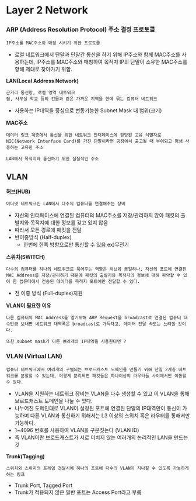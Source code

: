 # Layer 2 Network

### ARP (Address Resolution Protocol) 주소 결정 프로토콜

```
IP주소를 MAC주소와 매칭 시키기 위한 프로토콜 
```

- 로컬 네트워크에서 단말과 단말간 통신을 하기 위해 IP주소와 함께 MAC주소를 사용하는데, IP주소를 MAC주소와 매칭하여 목적지 IP의 단말이 소유한 MAC주소를 향해 제대로 찾아가기 위함. 



**LAN(Local Address Network)**

```
근거리 통신망, 로컬 영역 네트워크
집, 사무실 학교 등의 건물과 같은 가까운 지역을 한데 묶는 컴퓨터 네트워크
```

- 사용하는 IP대역을 중심으로 변동가능한 Subnet Mask 내 범위(크기)



**MAC주소**

```
데이터 링크 계층에서 통신을 위한 네트워크 인터페이스에 할당된 고유 식별자로 NIC(Network Interface Card)를 가진 단말이라면 공장에서 출고될 때 부여되고 평생 사용하는 고유한 주소 

LAN에서 목적지와 통신하기 위한 실질적인 주소 
```



## VLAN

**허브(HUB)**

```
이더넷 네트워크인 LAN에서 다수의 컴퓨터를 연결해주는 장비
```

- 자신의 인터페이스에 연결된 컴퓨터의 MAC주소를 저장/관리하지 않아 패킷의 출발지와 목적지에 대한 정보를 갖고 있지 않음
- 따라서 모든 경로에 패킷을 전달
- 반이중방식 (Half-duplex)
  - 한번에 한쪽 방향으로만 통신할 수 있음 ex)무전기

**스위치(SWITCH)**

```
다수의 컴퓨터를 하나의 네트워크로 묶어주는 역할은 허브와 동일하나, 자신의 포트에 연결된 MAC Address를 저장/관리하기 때문에 패킷의 출발지와 목적지의 정보에 대해 파악할 수 있어 한 컴퓨터에서 전송된 데이터를 목적지 포트에만 전달할 수 있다. 
```

- 전 이중 방식 (Full-duplex)지원



**VLAN이 필요한 이유**

```
다른 컴퓨터의 MAC Address를 알기위해 ARP Request를 broadcast로 연결된 컴퓨터 대수만큼 보내면 네트워크 대역폭은 broadcast로 가득차고, 데이터 전달 속도는 느려질 것이다. 

또한 subnet mask가 다른 여러개의 IP대역을 사용한다면 ?
```



### VLAN (Virtual LAN)

```
컴퓨터 네트워크에서 여러개의 구별되는 브로드캐스트 도메인을 만들기 위해 단일 2계층 네트워크를 분할할 수 있는데, 이렇게 분리되면 패킷들은 하나이상의 라우터들 사이에서만 이동할 수 있다.
```

- VLAN을 지원하는 네트워크 장비는 VLAN을 다수 생성할 수 있고 이 VLAN을 통해 브로드캐스트 도메인을 나눌 수 있다. 
- 나누어진 도메인대로 VLAN이 설정된 포트에 연결된 단말의 IP대역만이 통신이 가능하며 다른 VLAN과 통신하기 위해서는 L3 이상의 스위치 혹은 라우터를 통해서만 가능하다. 
- 1~4096 번호를 사용하여 VLAN을 구분짓는다 (VLAN ID)
- 즉 VLAN이란 브로드캐스트가 서로 미치지 않는 여러개의 논리적인 LAN을 만드는 것 



**Trunk(Tagging)**

~~~
스위치와 스위치의 프레임 전달시에 하나의 포트에 다수의 VLAN이 지나갈 수 있도록 가능하게 하는 링크 
~~~

- Trunk Port, Tagged Port
- Trunk가 적용되지 않은 일반 포트는 Access Port라고 부름 

